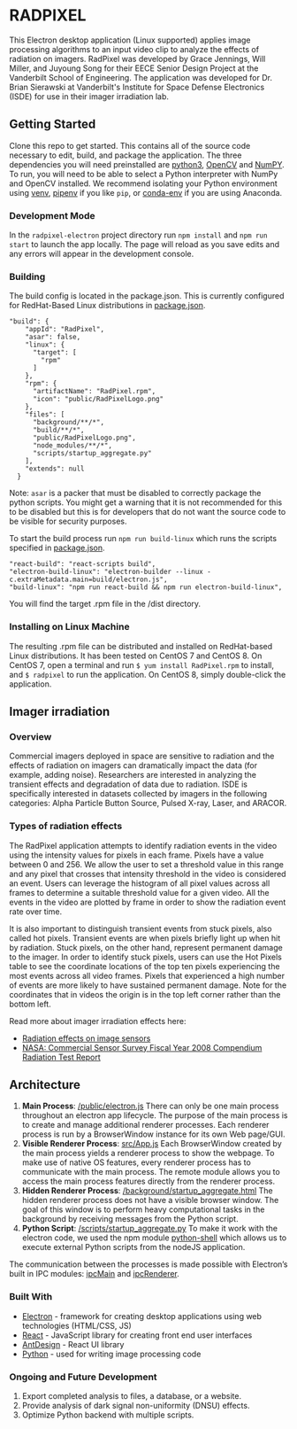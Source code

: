 # RADPIXEL

This Electron desktop application (Linux supported) applies image processing algorithms to an input video clip to analyze the effects of radiation on imagers. RadPixel was developed by Grace Jennings, Will Miller, and Juyoung Song for their EECE Senior Design Project at the Vanderbilt School of Engineering. The application was developed for Dr. Brian Sierawski at Vanderbilt's Institute for Space Defense Electronics (ISDE) for use in their imager irradiation lab.

## Getting Started 

Clone this repo to get started. This contains all of the source code necessary to edit, build, and package the application. The three dependencies you will need preinstalled are [python3](https://www.python.org/downloads/),  [OpenCV](https://opencv.org/) and [NumPY](https://numpy.org/). To run, you will need to be able to select a Python interpreter with NumPy and OpenCV installed. We recommend isolating your Python environment using [venv](https://docs.python.org/3/library/venv.html), [pipenv](https://pypi.org/project/pipenv/) if you like `pip`, or [conda-env](https://conda.io/projects/conda/en/latest/user-guide/tasks/manage-environments.html#activating-an-environment) if you are using Anaconda.

### Development Mode

In the ```radpixel-electron``` project directory run ```npm install``` and ```npm run start``` to launch the app locally. The page will reload as you save edits and any errors will appear in the development console. 

### Building

The build config is located in the package.json. This is currently configured for RedHat-Based Linux distributions in [package.json](https://github.com/gracejennings/radpixel/blob/main/radpixel-electron/package.json). 

	"build": {
	    "appId": "RadPixel",
	    "asar": false,
	    "linux": {
	      "target": [
	        "rpm"
	      ]
	    },
	    "rpm": {
	      "artifactName": "RadPixel.rpm",
	      "icon": "public/RadPixelLogo.png"
	    },
	    "files": [
	      "background/**/*",
	      "build/**/*",
	      "public/RadPixelLogo.png",
	      "node_modules/**/*",
	      "scripts/startup_aggregate.py"
	    ],
	    "extends": null
	  }

Note: ```asar``` is a packer that must be disabled to correctly package the python scripts. You might get a warning that it is not recommended for this to be disabled but this is for developers that do not want the source code to be visible for security purposes.


To start the build process run ```npm run build-linux``` which runs the scripts specified in [package.json](https://github.com/gracejennings/radpixel/blob/main/radpixel-electron/package.json).

	"react-build": "react-scripts build",
	"electron-build-linux": "electron-builder --linux -c.extraMetadata.main=build/electron.js",
	"build-linux": "npm run react-build && npm run electron-build-linux", 

You will find the target .rpm file in the /dist directory.

### Installing on Linux Machine

The resulting .rpm file can be distributed and installed on RedHat-based Linux distributions. It has been tested on CentOS 7 and CentOS 8. On CentOS 7, open a terminal and run `$ yum install RadPixel.rpm` to install, and `$ radpixel` to run the application. On CentOS 8, simply double-click the application.

## Imager irradiation

### Overview
Commercial imagers deployed in space are sensitive to radiation and the effects of radiation on imagers can dramatically impact the data (for example, adding noise). Researchers are interested in analyzing the transient effects and degradation of data due to radiation. ISDE is specifically interested in datasets collected by imagers in the following categories: Alpha Particle Button Source, Pulsed X-ray, Laser, and ARACOR.

### Types of radiation effects
The RadPixel application attempts to identify radiation events in the video using the intensity values for pixels in each frame. Pixels have a value between 0 and 256. We allow the user to set a threshold value in this range and any pixel that crosses that intensity threshold in the video is considered an event. Users can leverage the histogram of all pixel values across all frames to determine a suitable threshold value for a given video. All the events in the video are plotted by frame in order to show the radiation event rate over time.

It is also important to distinguish transient events from stuck pixels, also called hot pixels. Transient events are when pixels briefly light up when hit by radiation. Stuck pixels, on the other hand, represent permanent damage to the imager. In order to identify stuck pixels, users can use the Hot Pixels table to see the coordinate locations of the top ten pixels experiencing the most events across all video frames. Pixels that experienced a high number of events are more likely to have sustained permanent damage. Note for the coordinates that in videos the origin is in the top left corner rather than the bottom left.

Read more about imager irradiation effects here:


* [Radiation effects on image sensors](https://www.spiedigitallibrary.org/conference-proceedings-of-spie/10564/105640M/Radiation-effects-on-image-sensors/10.1117/12.2309026.full?SSO=1)
* [NASA: Commercial Sensor Survey Fiscal Year 2008 Compendium Radiation Test Report](https://nepp.nasa.gov/files/16561/08_164_3%20JPL%20Becker%20Compendium%20report%201_09.pdf)

## Architecture

1. **Main Process**: [/public/electron.js](https://github.com/gracejennings/radpixel/blob/main/radpixel-electron/public/electron.js)
There can only be one main process throughout an electron app lifecycle. The purpose of the main process is to create and manage additional renderer processes. Each renderer process is run by a BrowserWindow instance for its own Web page/GUI.
2. **Visible Renderer Process**: [src/App.js](https://github.com/gracejennings/radpixel/blob/main/radpixel-electron/src/App.js) Each BrowserWindow created by the main process yields a renderer process to show the webpage. To make use of native OS features, every renderer process has to communicate with the main process. The remote module allows you to access the main process features directly from the renderer process.
3. **Hidden Renderer Process**: [/background/startup_aggregate.html](https://github.com/gracejennings/radpixel/blob/main/radpixel-electron/background/startup_aggregate.html) The hidden renderer process does not have a visible browser window. The goal of this window is to perform heavy computational tasks in the background by receiving messages from the Python script.
4. **Python Script**: [/scripts/startup_aggregate.py](https://github.com/gracejennings/radpixel/blob/main/radpixel-electron/scripts/startup_aggregate.py) To make it work with the electron code, we used the npm module [python-shell](https://www.npmjs.com/package/python-shell) which allows us to execute external Python scripts from the nodeJS application.

The communication between the processes is made possible with Electron’s built in IPC modules: [ipcMain](https://www.electronjs.org/docs/api/ipc-main) and [ipcRenderer](https://www.electronjs.org/docs/api/ipc-renderer).

### Built With
- [Electron](https://www.electronjs.org/docs) - framework for creating desktop applications using web technologies (HTML/CSS, JS)
- [React](https://reactjs.org/)  - JavaScript library for creating front end user interfaces
- [AntDesign](https://ant.design/) - React UI library 
- [Python](https://docs.python.org/3/)  - used for writing image processing code

### Ongoing and Future Development

1. Export completed analysis to files, a database, or a website.
2. Provide analysis of dark signal non-uniformity (DNSU) effects.
3. Optimize Python backend with multiple scripts.
